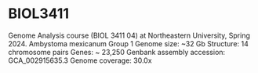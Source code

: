 # BIOL3411
Genome Analysis course (BIOL 3411 04) at Northeastern University, Spring 2024.
Ambystoma mexicanum Group 1
Genome size: ~32 Gb
Structure: 14 chromosome pairs 
Genes: ~ 23,250
Genbank assembly accession: GCA_002915635.3
Genome coverage: 30.0x
